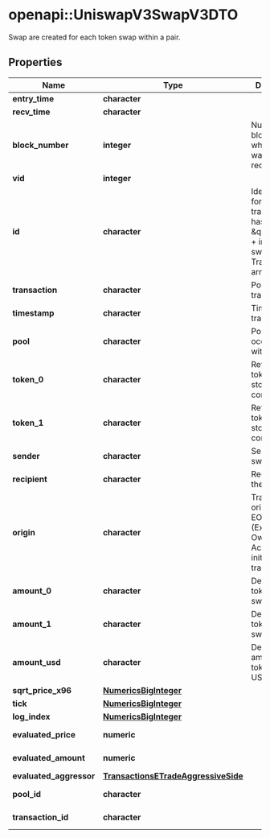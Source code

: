 # openapi::UniswapV3SwapV3DTO

Swap are created for each token swap within a pair.

## Properties
Name | Type | Description | Notes
------------ | ------------- | ------------- | -------------
**entry_time** | **character** |  | [optional] 
**recv_time** | **character** |  | [optional] 
**block_number** | **integer** | Number of block in which entity was recorded. | [optional] 
**vid** | **integer** |  | [optional] 
**id** | **character** | Identifier, format: transaction hash + \&quot;#\&quot; + index in swaps Transaction array. | [optional] 
**transaction** | **character** | Pointer to transaction. | [optional] 
**timestamp** | **character** | Timestamp of transaction. | [optional] 
**pool** | **character** | Pool swap occured within. | [optional] 
**token_0** | **character** | Reference to token0 as stored in pair contract. | [optional] 
**token_1** | **character** | Reference to token1 as stored in pair contract. | [optional] 
**sender** | **character** | Sender of the swap. | [optional] 
**recipient** | **character** | Recipient of the swap. | [optional] 
**origin** | **character** | Transaction origin: the EOA (Externally Owned Account) that initiated the transaction | [optional] 
**amount_0** | **character** | Delta of token0 swapped. | [optional] 
**amount_1** | **character** | Delta of token1 swapped. | [optional] 
**amount_usd** | **character** | Derived amount of tokens sold in USD. | [optional] 
**sqrt_price_x96** | [**NumericsBigInteger**](Numerics.BigInteger.md) |  | [optional] 
**tick** | [**NumericsBigInteger**](Numerics.BigInteger.md) |  | [optional] 
**log_index** | [**NumericsBigInteger**](Numerics.BigInteger.md) |  | [optional] 
**evaluated_price** | **numeric** |  | [optional] [readonly] 
**evaluated_amount** | **numeric** |  | [optional] [readonly] 
**evaluated_aggressor** | [**TransactionsETradeAggressiveSide**](Transactions.ETradeAggressiveSide.md) |  | [optional] 
**pool_id** | **character** |  | [optional] [readonly] 
**transaction_id** | **character** |  | [optional] [readonly] 


